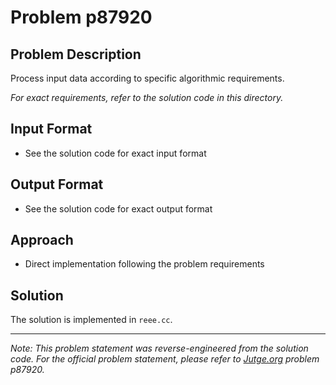 # Problem p87920

## Problem Description

Process input data according to specific algorithmic requirements.

*For exact requirements, refer to the solution code in this directory.*

## Input Format

- See the solution code for exact input format

## Output Format

- See the solution code for exact output format

## Approach

- Direct implementation following the problem requirements

## Solution

The solution is implemented in `reee.cc`.

---

*Note: This problem statement was reverse-engineered from the solution code. For the official problem statement, please refer to [Jutge.org](https://jutge.org/) problem p87920.*
